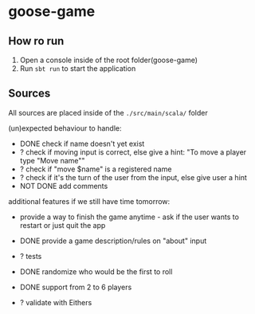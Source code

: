 # goose-game

## How ro run
 1. Open a console inside of the root folder(goose-game)
 2. Run `sbt run` to start the application
 
## Sources
All sources are placed inside of the `./src/main/scala/` folder


(un)expected behaviour to handle:

- DONE check if name doesn't yet exist
- ? check if moving input is correct, else give a hint: "To move a player type "Move name""
- ? check if "move $name" is a registered name
- ? check if it's the turn of the user from the input, else give user a hint
- NOT DONE add comments

additional features if we still have time tomorrow:

- provide a way to finish the game anytime - ask if the user wants to restart or just quit the app
- DONE provide a game description/rules on "about" input
- ? tests
- DONE randomize who would be the first to roll
- DONE support from 2 to 6 players

- ? validate with Eithers
